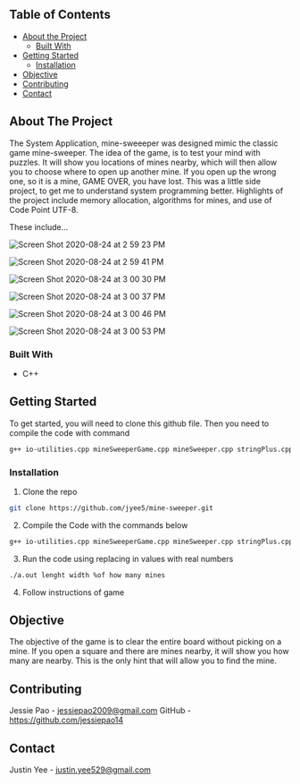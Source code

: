 ## Table of Contents

* [About the Project](#about-the-project)
  * [Built With](#built-with)
* [Getting Started](#getting-started)
  * [Installation](#installation)
* [Objective](#objective)
* [Contributing](#contributing)
* [Contact](#contact)




<!-- ABOUT THE PROJECT -->
## About The Project

The System Application, mine-sweeeper was designed mimic the classic game mine-sweeper.  The idea of the game, is to test your mind with puzzles.  It will show you locations of mines nearby, which will then allow you to choose where to open up another mine.  If you open up the wrong one, so it is a mine, GAME OVER, you have lost.  This was a little side project, to get me to understand system programming better.  Highlights of the project include memory allocation, algorithms for mines, and use of Code Point UTF-8.   

These include...

![Screen Shot 2020-08-24 at 2 59 23 PM](https://user-images.githubusercontent.com/54599611/93818345-19749080-fc0f-11ea-8343-a364d9cc93bb.png)

![Screen Shot 2020-08-24 at 2 59 41 PM](https://user-images.githubusercontent.com/54599611/93818342-18dbfa00-fc0f-11ea-80ef-2e083192ecb3.png)

![Screen Shot 2020-08-24 at 3 00 30 PM](https://user-images.githubusercontent.com/54599611/93818353-1b3e5400-fc0f-11ea-9bde-006eb7be6f1d.png)

![Screen Shot 2020-08-24 at 3 00 37 PM](https://user-images.githubusercontent.com/54599611/93818351-1aa5bd80-fc0f-11ea-93fe-e8ee1e6bf074.png)

![Screen Shot 2020-08-24 at 3 00 46 PM](https://user-images.githubusercontent.com/54599611/93818350-1aa5bd80-fc0f-11ea-9e80-ad2d6ceeb0be.png)

![Screen Shot 2020-08-24 at 3 00 53 PM](https://user-images.githubusercontent.com/54599611/93818346-1a0d2700-fc0f-11ea-8bda-890e34b8cca2.png)


### Built With
* C++

<!-- GETTING STARTED -->
## Getting Started

To get started, you will need to clone this github file.  Then you need to compile the code with command
```sh
g++ io-utilities.cpp mineSweeperGame.cpp mineSweeper.cpp stringPlus.cpp
```

### Installation

1. Clone the repo
```sh
git clone https://github.com/jyee5/mine-sweeper.git
```
2.  Compile the Code with the commands below
```sh
g++ io-utilities.cpp mineSweeperGame.cpp mineSweeper.cpp stringPlus.cpp
```
3.  Run the code using replacing in values with real numbers
```sh
./a.out lenght width %of how many mines
```
4.  Follow instructions of game


<!-- USAGE EXAMPLES -->
## Objective

The objective of the game is to clear the entire board without picking on a mine.  If you open a square and there are mines nearby, it will show you how many are nearby.  This is the only hint that will allow you to find the mine.  


<!-- CONTRIBUTING -->
## Contributing

Jessie Pao - jessiepao2009@gmail.com
GitHub - https://github.com/jessiepao14

<!-- CONTACT -->
## Contact

Justin Yee - justin.yee529@gmail.com

